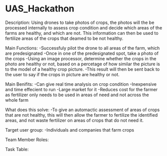 # UAS_Hackathon

Description:
Using drones to take photos of crops, the photos will the be processed internally to assess crop condition and decide which areas of the farms are healthy, and which are not. This information can then be used to fertilize areas of the crops that deamed to be not healthy.

Main Functions:
-Successfuly pilot the drone to all areas of the farm, which are predesignated
-Once in one of the predesignated spot, take a photo of the crops
-Using an image processor, determine whether the crops in the photo are healthy or not, based on a percetage of how similar the picture is to the model of a healthy crop picture.
-This result will then be sent back to the user to say if the crops in picture are healthy or not.

Main Benifits:
-Can give real time analysis on crop condition
-Inexpensive and time effecient to run
-Large market for it
-Reduces cost for the farmer as fertilizer only needs to be used in areas of need and not across the whole farm

What does this solve:
-To give an automactic assessment of areas of crops that are not healthy, this will then allow the farmer to fertilize the identified areas, and not waste fertilizer on areas of crops that do not need it.

Target user group:
-Individuals and companies that farm crops


Team Member Roles:


Task Table:


